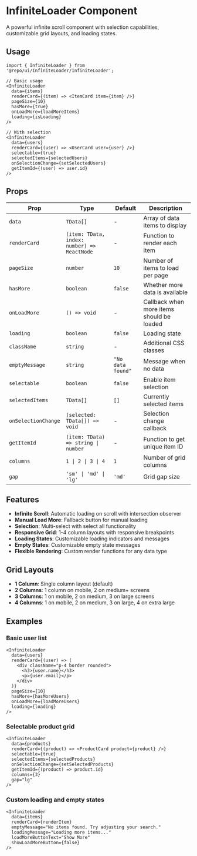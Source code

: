 # InfiniteLoader Component

A powerful infinite scroll component with selection capabilities, customizable grid layouts, and loading states.

## Usage

```tsx
import { InfiniteLoader } from '@repo/ui/InfiniteLoader/InfiniteLoader';

// Basic usage
<InfiniteLoader
  data={items}
  renderCard={(item) => <ItemCard item={item} />}
  pageSize={10}
  hasMore={true}
  onLoadMore={loadMoreItems}
  loading={isLoading}
/>

// With selection
<InfiniteLoader
  data={users}
  renderCard={(user) => <UserCard user={user} />}
  selectable={true}
  selectedItems={selectedUsers}
  onSelectionChange={setSelectedUsers}
  getItemId={(user) => user.id}
/>
```

## Props

| Prop                | Type                                        | Default           | Description                               |
| ------------------- | ------------------------------------------- | ----------------- | ----------------------------------------- |
| `data`              | `TData[]`                                   | -                 | Array of data items to display            |
| `renderCard`        | `(item: TData, index: number) => ReactNode` | -                 | Function to render each item              |
| `pageSize`          | `number`                                    | `10`              | Number of items to load per page          |
| `hasMore`           | `boolean`                                   | `false`           | Whether more data is available            |
| `onLoadMore`        | `() => void`                                | -                 | Callback when more items should be loaded |
| `loading`           | `boolean`                                   | `false`           | Loading state                             |
| `className`         | `string`                                    | -                 | Additional CSS classes                    |
| `emptyMessage`      | `string`                                    | `"No data found"` | Message when no data                      |
| `selectable`        | `boolean`                                   | `false`           | Enable item selection                     |
| `selectedItems`     | `TData[]`                                   | `[]`              | Currently selected items                  |
| `onSelectionChange` | `(selected: TData[]) => void`               | -                 | Selection change callback                 |
| `getItemId`         | `(item: TData) => string \| number`         | -                 | Function to get unique item ID            |
| `columns`           | `1 \| 2 \| 3 \| 4`                          | `1`               | Number of grid columns                    |
| `gap`               | `'sm' \| 'md' \| 'lg'`                      | `'md'`            | Grid gap size                             |

## Features

- **Infinite Scroll**: Automatic loading on scroll with intersection observer
- **Manual Load More**: Fallback button for manual loading
- **Selection**: Multi-select with select all functionality
- **Responsive Grid**: 1-4 column layouts with responsive breakpoints
- **Loading States**: Customizable loading indicators and messages
- **Empty States**: Customizable empty state messages
- **Flexible Rendering**: Custom render functions for any data type

## Grid Layouts

- **1 Column**: Single column layout (default)
- **2 Columns**: 1 column on mobile, 2 on medium+ screens
- **3 Columns**: 1 on mobile, 2 on medium, 3 on large screens
- **4 Columns**: 1 on mobile, 2 on medium, 3 on large, 4 on extra large

## Examples

### Basic user list

```tsx
<InfiniteLoader
  data={users}
  renderCard={(user) => (
    <div className="p-4 border rounded">
      <h3>{user.name}</h3>
      <p>{user.email}</p>
    </div>
  )}
  pageSize={10}
  hasMore={hasMoreUsers}
  onLoadMore={loadMoreUsers}
  loading={loading}
/>
```

### Selectable product grid

```tsx
<InfiniteLoader
  data={products}
  renderCard={(product) => <ProductCard product={product} />}
  selectable={true}
  selectedItems={selectedProducts}
  onSelectionChange={setSelectedProducts}
  getItemId={(product) => product.id}
  columns={3}
  gap="lg"
/>
```

### Custom loading and empty states

```tsx
<InfiniteLoader
  data={items}
  renderCard={renderItem}
  emptyMessage="No items found. Try adjusting your search."
  loadingMessage="Loading more items..."
  loadMoreButtonText="Show More"
  showLoadMoreButton={false}
/>
```
